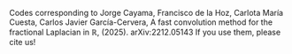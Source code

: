 Codes corresponding to
Jorge Cayama, Francisco de la Hoz, Carlota María Cuesta, Carlos Javier García-Cervera, A fast convolution method for the fractional Laplacian in $\mathbb{R}$, (2025). arXiv:2212.05143
If you use them, please cite us!
